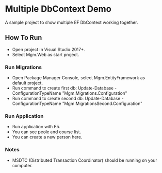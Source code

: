 # Multiple DbContext Demo

A sample project to show multiple EF DbContext working together.

## How To Run

* Open project in Visual Studio 2017+.
* Select Mgm.Web as start project.

### Run Migrations

* Open Package Manager Console, select Mgm.EntityFramework as default project.
* Run command to create first db: Update-Database -ConfigurationTypeName "Mgm.Migrations.Configuration"
* Run command to create second db: Update-Database -ConfigurationTypeName "Mgm.MigrationsSecond.Configuration"

### Run Application

* Run application with F5.
* You can see peole and course list.
* You can create a new person here.

### Notes

* MSDTC (Distributed Transaction Coordinator) should be running on your computer.
